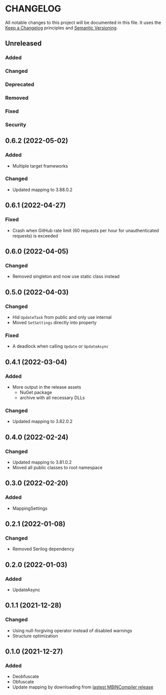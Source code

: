 # CHANGELOG

All notable changes to this project will be documented in this file. It uses the
[Keep a Changelog](http://keepachangelog.com/en/1.0.0/) principles and
[Semantic Versioning](https://semver.org/).

## Unreleased

### Added
### Changed
### Deprecated
### Removed
### Fixed
### Security

## 0.6.2 (2022-05-02)

### Added
* Multiple target frameworks

### Changed
* Updated mapping to 3.88.0.2

## 0.6.1 (2022-04-27)

### Fixed
* Crash when GitHub rate limit (60 requests per hour for unauthenticated requests) is exceeded

## 0.6.0 (2022-04-05)

### Changed
* Removed singleton and now use static class instead

## 0.5.0 (2022-04-03)

### Changed
* Hid `UpdateTask` from public and only use internal
* Moved `SetSettings` directly into property

### Fixed
* A deadlock when calling `Update` or `UpdateAsync`

## 0.4.1 (2022-03-04)

### Added
* More output in the release assets
    * NuGet package
    * archive with all necessary DLLs

### Changed
* Updated mapping to 3.82.0.2

## 0.4.0 (2022-02-24)

### Changed
* Updated mapping to 3.81.0.2
* Moved all public classes to root namespace

## 0.3.0 (2022-02-20)

### Added
* MappingSettings

## 0.2.1 (2022-01-08)

### Changed
* Removed Serilog dependency

## 0.2.0 (2022-01-03)

### Added
* UpdateAsync

## 0.1.1 (2021-12-28)

### Changed
* Using null-forgiving operator instead of disabled warnings
* Structure optimization

## 0.1.0 (2021-12-27)

### Added
* Deobfuscate
* Obfuscate
* Update mapping by downloading from [lastest MBINCompiler release](https://github.com/monkeyman192/MBINCompiler/releases/latest)
